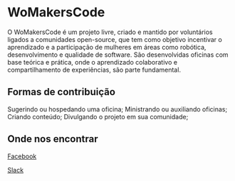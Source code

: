# WoMakersCode
O WoMakersCode é um projeto livre, criado e mantido por voluntários ligados a comunidades open-source, que tem como objetivo incentivar o aprendizado e a participação de mulheres em áreas como robótica, desenvolvimento e qualidade de software. São desenvolvidas oficinas com base teórica e prática, onde o aprendizado colaborativo e compartilhamento de experiências, são parte fundamental.

## Formas de contribuição
Sugerindo ou hospedando uma oficina;
Ministrando ou auxiliando oficinas;
Criando conteúdo;
Divulgando o projeto em sua comunidade;

## Onde nos encontrar
[Facebook](https://www.facebook.com/womakerscode)

[Slack](http://www.womakerscode.slack.com)